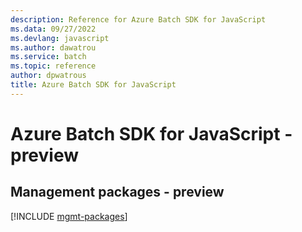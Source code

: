 ```yaml
---
description: Reference for Azure Batch SDK for JavaScript
ms.data: 09/27/2022
ms.devlang: javascript
ms.author: dawatrou
ms.service: batch
ms.topic: reference
author: dpwatrous
title: Azure Batch SDK for JavaScript
---
```

# Azure Batch SDK for JavaScript - preview

## Management packages - preview
[!INCLUDE [mgmt-packages](batch-mgmt-index.md)]